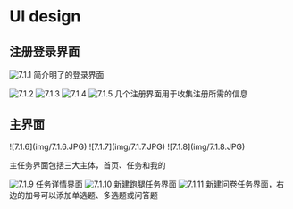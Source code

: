 <h1>UI design</h1>

<h2>注册登录界面</h2>

![7.1.1](img/7.1.1.JPG)
简介明了的登录界面

![7.1.2](img/7.1.2.JPG)
![7.1.3](img/7.1.3.JPG)
![7.1.4](img/7.1.4.JPG)
![7.1.5](img/7.1.5.JPG)
几个注册界面用于收集注册所需的信息

<h2>主界面</h2>
![7.1.6](img/7.1.6.JPG)
![7.1.7](img/7.1.7.JPG)
![7.1.8](img/7.1.8.JPG)

主任务界面包括三大主体，首页、任务和我的

![7.1.9](img/7.1.9.JPG)
任务详情界面
![7.1.10](img/7.1.10.JPG)
新建跑腿任务界面
![7.1.11](img/7.1.11.JPG)
新建问卷任务界面，右边的加号可以添加单选题、多选题或问答题